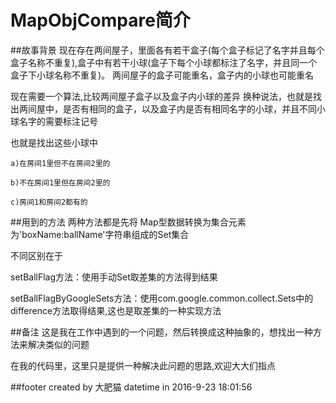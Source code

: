 # MapObjCompare简介
##故事背景
 现在存在两间屋子，里面各有若干盒子(每个盒子标记了名字并且每个盒子名称不重复),盒子中有若干小球(盒子下每个小球都标注了名字，并且同一个
 盒子下小球名称不重复)。
 两间屋子的盒子可能重名，盒子内的小球也可能重名
 
 现在需要一个算法,比较两间屋子盒子以及盒子内小球的差异
 换种说法，也就是找出两间屋中，是否有相同的盒子，以及盒子内是否有相同名字的小球，并且不同小球名字的需要标注记号
 
 也就是找出这些小球中
 
    a)在房间1里但不在房间2里的
    
    b)不在房间1里但在房间2里的
    
    c)房间1和房间2都有的

##用到的方法
两种方法都是先将
Map型数据转换为集合元素为'boxName:ballName'字符串组成的Set集合

不同区别在于

setBallFlag方法：使用手动Set取差集的方法得到结果

setBallFlagByGoogleSets方法：使用com.google.common.collect.Sets中的difference方法取得结果,这也是取差集的一种实现方法


##备注
这是我在工作中遇到的一个问题，然后转换成这种抽象的，想找出一种方法来解决类似的问题

在我的代码里，这里只是提供一种解决此问题的思路,欢迎大大们指点



##footer
created by 大肥猫 
datetime in 2016-9-23 18:01:56


 

